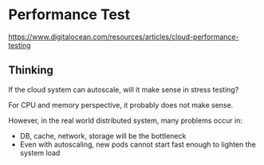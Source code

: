 # Performance Test
https://www.digitalocean.com/resources/articles/cloud-performance-testing


## Thinking
If the cloud system can autoscale, will it make sense in stress testing?

For CPU and memory perspective, it probably does not make sense.

However, in the real world distributed system, many problems occur in:
- DB, cache, network, storage will be the bottleneck 
- Even with autoscaling, new pods cannot start fast enough to lighten the system load